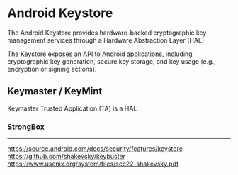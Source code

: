 # Android Keystore
The Android Keystore provides hardware-backed cryptographic key management services through a Hardware Abstraction Layer (HAL)

The Keystore exposes an API to Android applications, including cryptographic key generation, secure key storage, and key usage (e.g., encryption or signing actions).

## Keymaster / KeyMint
Keymaster Trusted Application (TA) is a HAL

### StrongBox

---
https://source.android.com/docs/security/features/keystore
https://github.com/shakevsky/keybuster
https://www.usenix.org/system/files/sec22-shakevsky.pdf